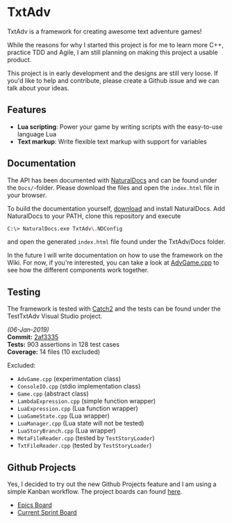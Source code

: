# TxtAdv

TxtAdv is a framework for creating awesome text adventure games!

While the reasons for why I started this project is for me to learn more C++,
practice TDD and Agile, I am still planning on making this project a usable
product.

This project is in early development and the designs are still very loose. If
you'd like to help and contribute, please create a Github issue and we can talk about
your ideas.

## Features

- **Lua scripting**: Power your game by writing scripts with the easy-to-use language Lua
- **Text markup**: Write flexible text markup with support for variables

## Documentation

The API has been documented with [NaturalDocs](https://www.naturaldocs.org/)
and can be found under the `Docs/`-folder. Please download the files and open
the `index.html` file in your browser.

To build the documentation yourself, [download](https://www.naturaldocs.org/download/)
and install NaturalDocs. Add NaturalDocs to your PATH, clone this repository
and execute

```bash
C:\> NaturalDocs.exe TxtAdv\.NDConfig
```

and open the generated `index.html` file found under the TxtAdv/Docs folder.

In the future I will write documentation on how to use the framework on the
Wiki. For now, if you're interested, you can take a look at
[AdvGame.cpp](https://github.com/doc97/TxtAdv/blob/master/TxtAdv/AdvGame.cpp)
to see how the different components work together.

## Testing

The framework is tested with [Catch2](https://github.com/catchorg/Catch2) and
the tests can be found under the TestTxtAdv Visual Studio project.

_(06-Jan-2019)_  
**Commit:** [2af3335](https://github.com/doc97/TxtAdv/commit/2af33358a5009b9214a35d742ece8eebf1fd3bfd)  
**Tests:** 903 assertions in 128 test cases  
**Coverage:** 14 files (10 excluded)

Excluded:
- `AdvGame.cpp` (experimentation class)
- `ConsoleIO.cpp` (stdio implementation class)
- `Game.cpp` (abstract class)
- `LambdaExpression.cpp` (simple function wrapper)
- `LuaExpression.cpp` (Lua function wrapper)
- `LuaGameState.cpp` (Lua wrapper)
- `LuaManager.cpp` (Lua state will not be tested)
- `LuaStoryBranch.cpp` (Lua wrapper)
- `MetaFileReader.cpp` (tested by `TestStoryLoader`)
- `TxtFileReader.cpp` (tested by `TestStoryLoader`)

## Github Projects

Yes, I decided to try out the new Github Projects feature and I am using a
simple Kanban workflow. The project boards can found
[here](https://github.com/doc97/TxtAdv/projects).

- [Epics Board](https://github.com/doc97/TxtAdv/projects/2)
- [Current Sprint Board](https://github.com/doc97/TxtAdv/projects/4)
